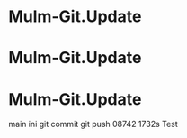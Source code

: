 # Mulm-Git.Update
# Mulm-Git.Update
# Mulm-Git.Update
main ini
git commit
git push 08742
1732s
Test 
